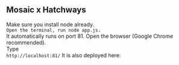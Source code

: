 ## Mosaic x Hatchways
Make sure you install node already.    
```Open the terminal, run node app.js. ```   
It automatically runs on port 81. Open the browser (Google Chrome recommended).   
Type    
```http://localhost:81/```
It is also deployed here: 